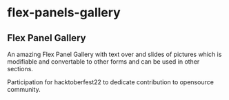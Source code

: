 # flex-panels-gallery
Flex Panel Gallery
--------------------------

An amazing Flex Panel Gallery with text over and slides of pictures which is modifiable and convertable to other forms and can be used in other sections.


Participation for hacktoberfest22 to dedicate contribution to opensource community. 
